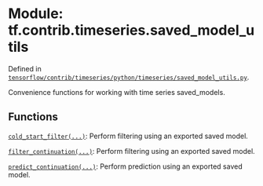 <div itemscope itemtype="http://developers.google.com/ReferenceObject">
<meta itemprop="name" content="tf.contrib.timeseries.saved_model_utils" />
</div>

# Module: tf.contrib.timeseries.saved_model_utils



Defined in [`tensorflow/contrib/timeseries/python/timeseries/saved_model_utils.py`](https://www.tensorflow.org/code/tensorflow/contrib/timeseries/python/timeseries/saved_model_utils.py).

Convenience functions for working with time series saved_models.


## Functions

[`cold_start_filter(...)`](../../../tf/contrib/timeseries/saved_model_utils/cold_start_filter.md): Perform filtering using an exported saved model.

[`filter_continuation(...)`](../../../tf/contrib/timeseries/saved_model_utils/filter_continuation.md): Perform filtering using an exported saved model.

[`predict_continuation(...)`](../../../tf/contrib/timeseries/saved_model_utils/predict_continuation.md): Perform prediction using an exported saved model.

